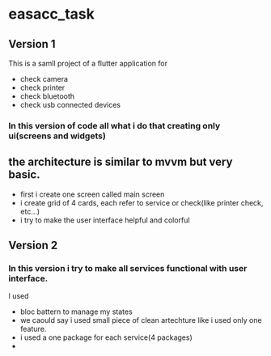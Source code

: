 # easacc_task

## Version 1
This is a samll project of a flutter application for 
- check camera
- check printer
- check bluetooth
- check usb connected devices

### In this version of code all what i do that creating only ui(screens and widgets)
## the architecture is similar to mvvm but very basic.
- first i create one screen called main screen
- i create grid of 4 cards, each refer to service or check(like printer check, etc...)
- i try to make the user interface helpful and colorful


## Version 2
### In this version i try to make all services functional with user interface.
I used
- bloc battern to manage my states
- we caould say i used small piece of clean artechture like i used only one feature.
- i used a one package for each service(4 packages)
- 

